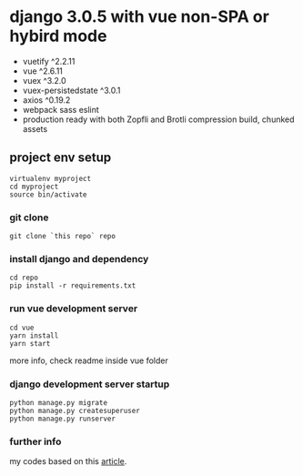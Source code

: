 # django 3.0.5 with vue non-SPA or hybird mode

- vuetify ^2.2.11
- vue ^2.6.11
- vuex ^3.2.0
- vuex-persistedstate ^3.0.1
- axios ^0.19.2
- webpack sass eslint
- production ready with both Zopfli and Brotli compression build, chunked assets

## project env setup
```
virtualenv myproject 
cd myproject
source bin/activate
```

### git clone
```
git clone `this repo` repo
```

### install django and dependency
```
cd repo
pip install -r requirements.txt
```

### run vue development server
```
cd vue
yarn install
yarn start
```
more info, check readme inside vue folder

### django development server startup
```
python manage.py migrate
python manage.py createsuperuser
python manage.py runserver
```

### further info
my codes based on this [article](https://ilikerobots.github.io/django/vue/software/2019/05/26/django-and-vue-multipage.html).

